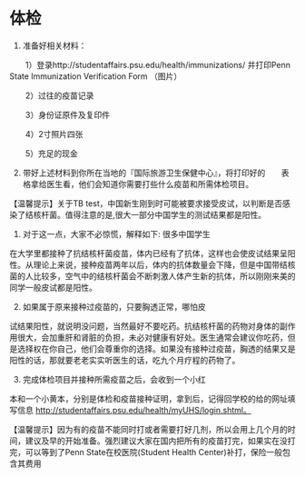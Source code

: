 # 体检

1. 准备好相关材料：

　　1）登录http://studentaffairs.psu.edu/health/immunizations/ 并打印Penn　State Immunization Verification Form （图片）

　　2）过往的疫苗记录

　　3）身份证原件及复印件

　　4）2寸照片四张

　　5）充足的现金

2. 带好上述材料到你所在当地的『国际旅游卫生保健中心』，将打印好的　　表格拿给医生看，他们会知道你需要打些什么疫苗和所需体检项目。

【温馨提示】关于TB test，中国新生刚到时可能被要求接受皮试，以判断是否感染了结核杆菌。值得注意的是,很大一部分中国学生的测试结果都是阳性。

1. 对于这一点，大家不必惊慌，解释如下: 很多中国学生

在大学里都接种了抗结核杆菌疫苗，体内已经有了抗体，这样也会使皮试结果呈阳性。从理论上来说，接种疫苗两年以后，体内的抗体数量会下降，但是中国带结核菌的人比较多，空气中的结核杆菌会不断刺激人体产生新的抗体，所以刚刚来美的同学一般皮试都是阳性。

2. 如果属于原来接种过疫苗的，只要胸透正常，哪怕皮

试结果阳性，就说明没问题，当然最好不要吃药。抗结核杆菌的药物对身体的副作用很大，会加重肝和肾脏的负担，未必对健康有好处。医生通常会建议你吃药，但是选择权在你自己，他们会尊重你的选择。如果没有接种过疫苗，胸透的结果又是阳性的话，那就要老老实实听医生的话，吃九个月疗程的药物了。

3. 完成体检项目并接种所需疫苗之后，会收到一个小红

本和一个小黄本，分别是体检和疫苗接种证明，拿到后，记得回学校的给的网址填写信息 http://studentaffairs.psu.edu/health/myUHS/login.shtml。

【温馨提示】因为有的疫苗不能同时打或者需要打好几剂，所以会用上几个月的时间，建议及早的开始准备。强烈建议大家在国内把所有的疫苗打完，如果实在没打完，可以等到了Penn State在校医院\(Student Health Center\)补打，保险一般包含其费用

